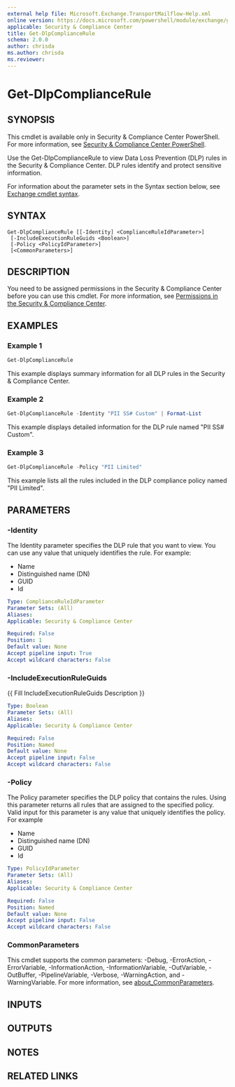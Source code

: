 ```yaml
---
external help file: Microsoft.Exchange.TransportMailflow-Help.xml
online version: https://docs.microsoft.com/powershell/module/exchange/get-dlpcompliancerule
applicable: Security & Compliance Center
title: Get-DlpComplianceRule
schema: 2.0.0
author: chrisda
ms.author: chrisda
ms.reviewer:
---
```


# Get-DlpComplianceRule

## SYNOPSIS
This cmdlet is available only in Security & Compliance Center PowerShell. For more information, see [Security & Compliance Center PowerShell](https://docs.microsoft.com/powershell/exchange/scc-powershell).

Use the Get-DlpComplianceRule to view Data Loss Prevention (DLP) rules in the Security & Compliance Center. DLP rules identify and protect sensitive information.

For information about the parameter sets in the Syntax section below, see [Exchange cmdlet syntax](https://docs.microsoft.com/powershell/exchange/exchange-cmdlet-syntax).

## SYNTAX

```
Get-DlpComplianceRule [[-Identity] <ComplianceRuleIdParameter>]
 [-IncludeExecutionRuleGuids <Boolean>]
 [-Policy <PolicyIdParameter>]
 [<CommonParameters>]
```

## DESCRIPTION
You need to be assigned permissions in the Security & Compliance Center before you can use this cmdlet. For more information, see [Permissions in the Security & Compliance Center](https://docs.microsoft.com/microsoft-365/security/office-365-security/permissions-in-the-security-and-compliance-center).

## EXAMPLES

### Example 1
```powershell
Get-DlpComplianceRule
```

This example displays summary information for all DLP rules in the Security & Compliance Center.

### Example 2
```powershell
Get-DlpComplianceRule -Identity "PII SS# Custom" | Format-List
```

This example displays detailed information for the DLP rule named "PII SS# Custom".

### Example 3
```powershell
Get-DlpComplianceRule -Policy "PII Limited"
```

This example lists all the rules included in the DLP compliance policy named "PII Limited".

## PARAMETERS

### -Identity
The Identity parameter specifies the DLP rule that you want to view. You can use any value that uniquely identifies the rule. For example:

- Name
- Distinguished name (DN)
- GUID
- Id

```yaml
Type: ComplianceRuleIdParameter
Parameter Sets: (All)
Aliases:
Applicable: Security & Compliance Center

Required: False
Position: 1
Default value: None
Accept pipeline input: True
Accept wildcard characters: False
```

### -IncludeExecutionRuleGuids
{{ Fill IncludeExecutionRuleGuids Description }}

```yaml
Type: Boolean
Parameter Sets: (All)
Aliases:
Applicable: Security & Compliance Center

Required: False
Position: Named
Default value: None
Accept pipeline input: False
Accept wildcard characters: False
```

### -Policy
The Policy parameter specifies the DLP policy that contains the rules. Using this parameter returns all rules that are assigned to the specified policy. Valid input for this parameter is any value that uniquely identifies the policy. For example

- Name
- Distinguished name (DN)
- GUID
- Id

```yaml
Type: PolicyIdParameter
Parameter Sets: (All)
Aliases:
Applicable: Security & Compliance Center

Required: False
Position: Named
Default value: None
Accept pipeline input: False
Accept wildcard characters: False
```

### CommonParameters
This cmdlet supports the common parameters: -Debug, -ErrorAction, -ErrorVariable, -InformationAction, -InformationVariable, -OutVariable, -OutBuffer, -PipelineVariable, -Verbose, -WarningAction, and -WarningVariable. For more information, see [about_CommonParameters](https://go.microsoft.com/fwlink/p/?LinkID=113216).

## INPUTS

###  

## OUTPUTS

###  

## NOTES

## RELATED LINKS

